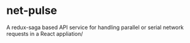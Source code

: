 # net-pulse
A redux-saga based API service for handling parallel or serial network requests in a React appliation/
